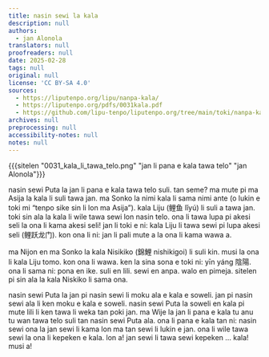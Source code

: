 ```yaml
---
title: nasin sewi la kala
description: null
authors:
  - jan Alonola
translators: null
proofreaders: null
date: 2025-02-28
tags: null
original: null
license: 'CC BY-SA 4.0'
sources:
  - https://liputenpo.org/lipu/nanpa-kala/
  - https://liputenpo.org/pdfs/0031kala.pdf
  - https://github.com/lipu-tenpo/liputenpo.org/tree/main/toki/nanpa-kala
archives: null
preprocessing: null
accessibility-notes: null
notes: null
---
```


{{{sitelen "0031_kala_li_tawa_telo.png" "jan li pana e kala tawa telo" "jan Alonola"}}}

nasin sewi Puta la jan li pana e kala tawa telo suli. tan seme? ma mute pi ma Asija la kala li suli tawa jan. ma Sonko la nimi kala li sama nimi ante (o lukin e toki mi “tenpo sike sin li lon ma Asija”). kala Liju (鲤鱼 lǐyú) li suli a tawa jan. toki sin ala la kala li wile tawa sewi lon nasin telo. ona li tawa lupa pi akesi seli la ona li kama akesi seli! jan li toki e ni: kala Liju li tawa sewi pi lupa akesi seli (鲤跃龙门). kon ona li ni: jan li pali mute a la ona li kama wawa a. 

ma Nijon en ma Sonko la kala Nisikiko (錦鯉 nishikigoi) li suli kin. musi la ona li kala Liju tomo. kon ona li wawa. ken la sina sona e toki ni: yīn yáng 陰陽. ona li sama ni: pona en ike. suli en lili. sewi en anpa. walo en pimeja. sitelen pi sin ala la kala Niskiko li sama ona.

nasin sewi Puta la jan pi nasin sewi li moku ala e kala e soweli. jan pi nasin sewi ala li ken moku e kala e soweli. nasin sewi Puta la soweli en kala pi mute lili li ken tawa li weka tan poki jan. ma Wije la jan li pana e kala tu anu tu wan tawa telo suli tan nasin sewi Puta ala. ona li pana e kala tan ni: nasin sewi ona la jan sewi li kama lon ma tan sewi li lukin e jan. ona li wile tawa sewi la ona li kepeken e kala. lon a! jan sewi li tawa sewi kepeken … kala! musi a!
